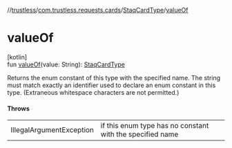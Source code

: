 //[trustless](../../../index.md)/[com.trustless.requests.cards](../index.md)/[StaqCardType](index.md)/[valueOf](value-of.md)

# valueOf

[kotlin]\
fun [valueOf](value-of.md)(value: String): [StaqCardType](index.md)

Returns the enum constant of this type with the specified name. The string must match exactly an identifier used to declare an enum constant in this type. (Extraneous whitespace characters are not permitted.)

#### Throws

| | |
|---|---|
| IllegalArgumentException | if this enum type has no constant with the specified name |
